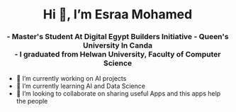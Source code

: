 <h1 align="center">Hi 👋, I’m Esraa Mohamed</h1>

<h3 align="center">
  - Master's Student At Digital Egypt Builders Initiative - Queen's University In Canda
  <br/>
  - I graduated from Helwan University, Faculty of Computer Science
  
</h3>

- 🔭 I’m currently working on AI projects
- 🌱 I’m currently learning AI and Data Science
- 💞️ I’m looking to collaborate on sharing useful Apps and this apps help the people




<!---
EsraaMohamed0301/EsraaMohamed0301 is a ✨ special ✨ repository because its `README.md` (this file) appears on your GitHub profile.
You can click the Preview link to take a look at your changes.
--->
